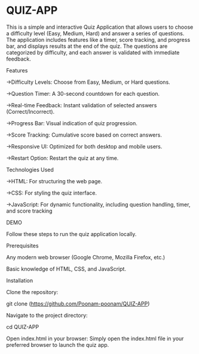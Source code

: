 # QUIZ-APP
This is a simple and interactive Quiz Application that allows users to choose a difficulty level (Easy, Medium, Hard) and answer a series of questions. The application includes features like a timer, score tracking, and progress bar, and displays results at the end of the quiz. The questions are categorized by difficulty, and each answer is validated with immediate feedback.

Features





->Difficulty Levels: Choose from Easy, Medium, or Hard questions.



->Question Timer: A 30-second countdown for each question.



->Real-time Feedback: Instant validation of selected answers (Correct/Incorrect).




->Progress Bar: Visual indication of quiz progression.




->Score Tracking: Cumulative score based on correct answers.





->Responsive UI: Optimized for both desktop and mobile users.





->Restart Option: Restart the quiz at any time.






Technologies Used





->HTML: For structuring the web page.





->CSS: For styling the quiz interface.






->JavaScript: For dynamic functionality, including question handling, timer, and score tracking




DEMO




Follow these steps to run the quiz application locally.




Prerequisites



Any modern web browser (Google Chrome, Mozilla Firefox, etc.)




Basic knowledge of HTML, CSS, and JavaScript.




Installation



Clone the repository:




git clone (https://github.com/Poonam-poonam/QUIZ-APP)




Navigate to the project directory:



cd QUIZ-APP



Open index.html in your browser: Simply open the index.html file in your preferred browser to launch the quiz app.
